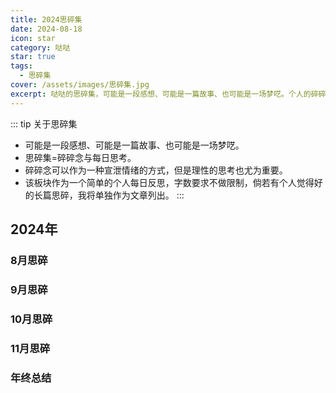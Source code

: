 ```yaml
---
title: 2024思碎集
date: 2024-08-18
icon: star
category: 哒哒
star: true
tags:
  - 思碎集
cover: /assets/images/思碎集.jpg
excerpt: 哒哒的思碎集，可能是一段感想、可能是一篇故事、也可能是一场梦呓。个人的碎碎念与每日反思板块。
---
```


::: tip 关于思碎集
- 可能是一段感想、可能是一篇故事、也可能是一场梦呓。
- 思碎集=碎碎念与每日思考。
- 碎碎念可以作为一种宣泄情绪的方式，但是理性的思考也尤为重要。
- 该板块作为一个简单的个人每日反思，字数要求不做限制，倘若有个人觉得好的长篇思碎，我将单独作为文章列出。
:::

## 2024年

### 8月思碎

<LittleTalk arr='[
    {"time": "2024-08-18", "content": "今天全国计算机设计大赛人工智能赛道也已经顺利结束了，班上有同学成功拿下了国一，对于他们的付出拿下的成就我表示由衷的祝贺🎉🎉。心里暗暗有些酸痛😎，不过也没有什么特别灰心的，来年再战！"},
	{"time": "2024-08-20", "content": "黑猴今天开测了，祝国产3A游戏越来越多、越来越好，内容也多元化起来！可惜俺没得能力拿下，以后补票。🫡"},
    {"time": "2024-08-20", "content": "黑猴很好玩，使我的金箍棒旋转。家庭共享游玩同学的，无奈打了一晚的佛脸大老鼠（幽魂）。悲哉！"},
    {"time": "2024-08-23", "content": "今天顺利通关黑猴第二章，虎先锋算是给猴头撑死的！"},
	{"time": "2024-08-27", "content": "今天和同学（丁）去看了《异形：夺命舰》，但是不小心买成4D了！影院空旷就四个人，椅子很摇，机箱风很大，感觉有种被异形追着咬的推背感，体验感拉满了！😨😭"},
	{"time": "2024-08-28", "content": "焦焦只是想保护莱利，她有着很强的分析能力和处事计划，但也很弱小。所有的情绪都是为了自己更好，我们不能去束缚禁锢任何一个，去学会爱自己，去善用和发现情绪的价值。——摘想自《头脑特工队2》"},
	{"time":"2024-08-29","content":"今天读完了《认知觉醒》，其中书的结尾是关于写好每日反思的内容，作者特别提到了写每日反思要与碎碎念区别开来，不然就变成了纯粹的情绪宣泄，于是我就在想，是否要取消碎碎念板块，改为每日反思呢？emm…… 还是留下来好了，作为一个情绪的宣泄口吧，同时也可以将每日反思整合进来。我想到了一个好名字，就叫”思碎集“吧"},
	{"time":"2024-08-30 阅读感悟","content":"关于《认知觉醒》一书，给我的启发很多。我认为贯穿全书的一个中心论点就是：结合自己的感性与理性去认知世界。人的大脑分为理性和感性两个脑区，理性有着沉着的处事能力，但缺乏力量，容易被感性打倒；感性拥有原始以来的本能，但缺乏现代社会的长远思考能力。我们要学会将二者结合，利用理性的辩思和感性的驱动力去认识自我、改变自我！同时，书中对于学习和行动做了许多方法论的指导，譬如”早冥读写跑“等方面的知识和方法。重要的是我们要将方法论转化为行动，唯有行动才能带来真正的改变！全书语调自然，作者用通俗的口吻像一位朋友一般讲述自己的思考，令我受益匪浅，在此对周岭先生表示感谢！我将用实际的行动去论证书中的内容。"},
	{"time":"2024-08-30","content":"2022年开始我就步入了无纸化学习中，大部分的课堂书籍和资料我都能够找到电子版，也形成了一套自己的找电子书方法。唯独一样我无法立即找到电子版——新出版的书籍。新书普遍管理严格，相应的电子版只能靠自己手动拍照转换为pdf，这一步骤实在是效率极低，我在想是否要重新回归纸本呢？或者用更快速的录入方式，可惜天下没有白嫖的午餐。我想可以只重点录入我需要的，毕竟一本书的知识点不是完全能通读和记录的，我要找到的是自己有所感悟和当下理解最深刻的。"},
	{"time":"2024-08-31 月末总结","content":"说是月末总结，不如作为假期总结。暑期看完两本书，一本课内的《Spring Boot 企业级开发教程》、一本课外的《认知觉醒》。共去影院看了三场电影，第一部《神偷奶爸4》（大型吃情怀大烂片）、第二部《死侍3》（情怀彩蛋拉满趣味十足）、第三部《异形：夺命舰》（低成本精良恐怖惊悚片）。假期大部分时间都宅在家里，虽然没有出游，但我也算畅游书本。同时完成了博客搭建，写了26篇文章。还看了3季的美剧《浴血黑帮 1-6季》（民风淳朴伯明翰，十佳青年谢尔比）。游戏尚未有通关的，但是见证了《黑神话：悟空》在中国3A游戏领域的重要里程碑。假期匆匆、转眼步入学业，沉下心来，继续出发！"}
]'></LittleTalk>

### 9月思碎

<LittleTalk arr='[
    {"time": "2024-09-01 阅读感悟", "content": "本月开始阅读新书《布鲁克林有棵树》，弗兰茜给我的第一印象是一位既有孩童般的纯真又有大人一般成熟思维的女孩，生活的贫穷没有击垮她的意志，她以一种独有的思维方式去认识生活，去体会生活的富足，去给予她的亲人不属于她这个阶段的关心和体贴。她对生活的认真和未来的向往使我感动！也许我也可以向她一样，去换一个视角对待生活的困苦，就有不同的体会了。"},
    {"time":"2024-09-02","content":"终于见到了本学期的专业课老师，虽然马院去年4月份就认识并且加了微信，但是却没有怎么沟通过，这次她负责我们计组的教学，第一次体验到了她的授课氛围，轻松中带着些许压力，知识点抽丝剥茧层层递进，充满趣味。她的身上有一种活力，也许匹配不上她的年龄，但却是我想要一直拥有的，一种向上的态度。"},
    {"time":"2024-09-08","content":"一周小结：充实快乐，忙里偷闲，开学事务繁多，要心平气和合理规划，善用工具，提高效率！"},
    {"time":"2024-09-15","content":"中秋假日，第二周末，宜总结。成功度过开学最忙的一周，完成各类资料的收集统计。《布鲁克林有棵树》也已阅读过半！"},
    {"time":"2024-09-17 阅读感悟","content":"中秋假期补完去年未读完的《少年抑郁症》，之所以今年读完，一是终于能够沉下心来远离浮躁、二是书的内容带有着压抑且窒息的描写。全书由十三位患者的自述组成，他们带着不同的身份、不同的阶级，讲诉着围绕家庭而产生的相同的心理问题。抑郁的产生原因有很多种，如父母离异、亲人的恶语恶行、校园暴力、社会偏见等等，一般不会由单一的原因产生，都是在多重因素的包裹下被击倒而爆发，这多重原因中往往逃不掉家庭这一层的困扰。心理学家阿德勒说：”幸福的童年治愈一生，不幸的童年用一生来治愈“。进入现代社会，伴随着经济快速发展和社会内卷等现状，家庭中儿童、青少年的心理问题日益突出，我们缺乏对儿童、青少年心理层面的关照，正如书中所言：人的问题在童年，童年的问题在家庭，家庭的问题在父母。然而，父母的问题在认知！当下，于我，能做到的就是照顾好自己的心理健康，对于无法和解的家庭矛盾，可以隔绝或者远离。于社会，我希望大家对抑郁症有更多的认识，而不是将其视为矫情、软弱的表现，他们也是含苞待放的花朵，需要阳光和雨水的滋润。“未经他人苦，莫劝他人善”，对于身边患有抑郁症的人，我们能做的就是倾听，不要试图去规劝，不然容易适得其反。最后，照顾好自己，生命本来就是一个过程，去享受它。"},
    {"time":"2024-09-23","content":"好饿！今天来听个小众会议，黄院打算专门开一个AI赋能创业项目班，但是会冲掉正常的课程安排，这件事我觉得有待考量。重点是黄院呀，我好饿，不想听空头支票。"},
    {"time":"2024-09-25","content":"准备新增一个Demo练手板块，不能总是拘束于总结知识点，而不练习代码。"},
    {"time":"2024-09-25","content":"如今AI发展越来越迅速，大部分人都集中在发展生成式AI，对于如何防范AI制造的诈骗还缺少多样的技术手段。好在平时跟父母亲戚都是使用家乡方言进行沟通，比较小众，AI视频和声音克隆的方式进行诈骗暂时影响不到我，不过未来就不知道了，希望各大软件商能从入口处先对AI作品和音频进行识别和标注出来。个人要加强防范意识才是最重要的。"},
    {"time":"2024-09-27 阅读感悟","content":"再见，弗兰茜！临近月末，总算是把《布鲁克林有棵树》读完了。很爱这本书，它教会了我用一种不同的态度去接纳和理解自己的生活，去发现和探索自己的人生，去作一棵向阳而生的天堂树！"},
    {"time":"2024-09-30 月末总结","content":"九月，看完了两本书，阅读了共26个小时24分钟，写了六篇笔记，同时对其他的笔记进行了一些扩充和修改。睡眠良好，日均睡眠7小时左右。未来继续保持。开学一月，把时间和心情忙的零零碎碎，但至少，有收获！"}
]'></LittleTalk>

### 10月思碎

<LittleTalk arr='[
	{"time":"2024-10-01 国庆快乐","content":"国庆节快乐！家国安康！趁着放假，看了部喜剧——《抓娃娃》。有人说这部电影最应该看到的人是做父母的，我觉得无论是作为父母还是子女都有看的理由。这是一部喜剧，也是一部“悲剧”！父母该不该为孩子去做全部的选择? 孩子是不是只有穷养才能飞黄腾达? 我想不是的，至少这不全对！"},
	{"time":"2024-10-02","content":"今天终于看完了《浴血黑帮》第六季。想好好写个评价呢，但是确实有点难下手。本剧的服化道和镜头真是绝配，有种让人爱上和想穿西装的感觉。纵观六季的剧情，汤米真可谓令人痴迷，那股黑帮的狠与辣，略带阴郁却迷人的双眼，饱受战争摧残的心灵和对财富的痴与迷都集中展现在他身上。不愧是饰演奥本海默的男人——墨菲。每一季的剧情都各有优点，总能让人有深入看下去的欲望。但部分情节不能进行深究，毕竟剧情是架空的，存在虚构历史的部分。对于谢尔比家族和剃刀党，有许多的重要人物，他们各有特点，剧情塑造也相当不错，只可惜本人文采有限，还望有心人亲自去观赏此剧。"},
	{"time":"2024-10-10","content":"国庆假期已过，还请继续努力呀！假期中后期在看2001年上映的美剧《兄弟连》。01年能有这样的剧着实令人惊叹。E连的故事值得歌颂！自D日开始，从诺曼底登录一直到挺进德国腹地，都存在着E连的身影。"},
	{"time":"2024-10-25","content":"十月已过一大半，很抱歉这段时间没有写思碎和文章。由于换季流感，生病两周，最近好许。后续将加速补充内容，调整状态。"},
	{"time":"2024-10-27","content":"考虑编写一个网页版的2048，但是是单词版的，每局根据词根或者词义进阶挑选几个单词作为基础的组合，通过中文和英文碰撞升阶为一个新的具有关联的单词，直到合成对应的最大词为止。希望这个想法还没有人实践，这段时间可以考虑用JS实现一下，先从最基本的2048开始。网上的2048单词版是通过字母组合来完成的，我觉得对于记忆单词的关联性有所缺乏，同时没有选择性的去刻意练习。"},
	{"time":"2024-10-27","content":"今天看完了《兄弟连》！令我感慨和深思。战争给每一位战士留下了什么？梦魇和精神创伤。给平民百姓又带来了什么？苦难和别离。战争给个体带来的总是无尽的痛苦。"},
	{"time":"2024-10-27","content":"都“一把年纪”了，看个动画片还泪眼婆裟的。梦工厂不愧是梦工厂。虽然也是讲机器人，但是相比迪士尼的瓦力还是差了一道水准。故事节奏很快，主线完整，但是有些部分仍需雕琢，也许是篇幅有限，比如人类部分的情节就很匮乏，可能需要突出《荒野机器人》这个标题吧。有些镜头展示了人类社会的现状，比如金门大桥被海洋覆盖，预示着海平面上升。中间罗斯机器人抚养大雁小布点的情节令人感动，但是结局如果贴合现实的话，多少会令人细思极恐，想象一下，一个懂得情感和爱为何物的机器人伪装在人类之中，谁知道会带来什么呢？电影对于如何获取爱的方式，是通过母亲这一身份去唤醒的，当然这样的想法贴合到人工智能领域或许还有待商榷，刚好最近在阅读一本关于人工智能的书《智慧的疆界：从图灵机到人工智能》，对于通用人工智能的发展和获取情感这一方面，现实世界还需要各个领域的科学家持续推进。"},
	{"time":"2024-11-8","content":"哎呀！不知不觉都十一月份多了，十月份的总结还没有写。十月总体状态呈现严重下滑趋势，无论是学习还是身体状态。人总是这样，总是为一件事努力一阵，见不到效果后就逐渐停滞下来。首先，我不能对自己自责，这是情绪无法控制理智导致的；其次，我要降低一些预期，同时，添加一些压力，让自己离开舒适区，重新回到压力边缘。11月好好恢复过来！"}
]'></LittleTalk>

### 11月思碎

<LittleTalk arr='[
	{"time":"2024-11-11","content":"十月份犯了一个阅读上的错误，尝试去阅读超出自己学习范畴和能力的书，导致阅读体验严重下降、阅读兴趣逐渐丧失。本月打算先将那本令我读来感到些许晦涩的书放一放，阅读一本相对来说更容易掌握的书。当然，阅读一本相对有含金量和偏原理的书也是需要一个更加宽松的时间和良好的精神状态的！"}
]'></LittleTalk>

### 年终总结

<LittleTalk arr='[
	{"time":"2025-2-25","content":"再见了2024，这一年错过了好多记录的机会，当我发现自己不够有坚持的毅力时，渐渐的在焦虑中消磨着时光，越来越困顿和不知所措。不知不觉来到了2025年，已处于大三下学期了，好多事情要慢慢拿起来，尽快梳理。是考研还是就业，我坚信要考研，学历是一道门槛，是需要跨越的。2024年11月和12月，2025年1月和2月的思碎几乎错过了，但是现实中我还是经历了好多事情：期末考试复习、项目制作、时隔两年回家过年、第一次单独开车、去看影史第一个破百亿的国产电影... 现在我做好准备了！新的一年，再出发！"}
]'></LittleTalk>